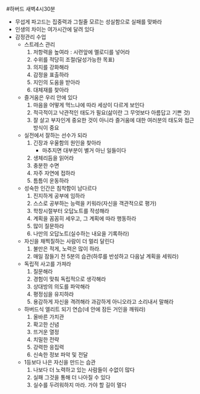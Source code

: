 #하버드 새벽4시30분
* 무섭게 파고드는 집중력과 그칠줄 모르는 성실함으로 실패를 맞봐라
* 인생의 차이는 여가시간에 달려 있다
* 감정관리 수업
    * 스트레스 관리
        1. 저항력을 높여라 : 시련앞에 멜로디를 넣어라
        2. 수위를 적당히 조절(달성가능한 목표)
        3. 의지를 강화해라
        4. 감정을 표출하라
        5. 지인의 도움을 받아라
        6. 대체재를 찾아라
    * 즐거움은 우리 안에 있다
        1. 마음을 어떻게 먹느냐에 따라 세상이 다르게 보인다
        2. 적극적이고 낙관적인 태도가 필요(삶이란 그 무엇보다 아름답고 기쁜 것)
        3. 잘 살고 부자인게 중요한 것이 아니라 즐거움에 대한 여러분의 태도와 접근방식이 중요
    * 실전에서 잘하는 선수가 되라
        1. 긴장과 우울함의 원인을 찾아라
            * 마추지면 대부분이 별거 아닌 일들이다
        2. 생체리듬을 읽어라 
        3. 충분한 수면
        4. 자주 자연에 접하라
        5. 틈틈이 운동하라
    * 성숙한 인간은 침착함이 남다르다
        1. 진지하게 공부에 임하라
        2. 스스로 공부하는 능력을 키워라(자신을 객관적으로 평가)
        3. 학창시절부터 오답노트를 작성해라
        4. 계획을 꼼꼼히 세우고, 그 계획에 따라 행동하라 
        5. 많이 질문하라
        6. 나만의 오답노트(실수하는 내요을 기록하라)
    * 자신을 채찍질하는 사람이 더 멀리 달린다
        1. 불만은 적게, 노력은 많이 하라.
        2. 매일 잠들기 전 5분의 습관(하루를 반성하고 다음날 계획을 세워라)
    * 독립적 사고를 가져라
        1. 질문해라
        2. 경험이 맞춰 독립적으로 생각해라
        3. 상대방의 의도를 파악해라
        4. 평정심을 유지하라
        5. 용감하게 자신을 격려해라 과감하게 아니오라고 소리내서 말해라
    * 하버드식 엘리트 되기 연습(네 안에 잠든 거인을 깨워라)
        1. 올바른 가치관
        2. 확고한 신념
        3. 뜨거운 열정
        4. 치밀한 전략
        5. 강력한 응집력
        6. 신속한 정보 파악 및 전달
    * 1등보다 나은 자신을 만드는 습관
        1. 나보다 더 노력하고 있는 사람들이 수없이 많다
        2. 실패 그것을 통해 더 나아질 수 있다
        3. 실수를 두려워하지 마라. 가야 할 길이 멀다
           
        